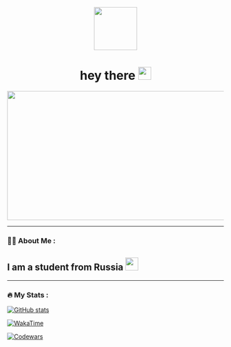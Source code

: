 <div id="header" align="center">
  <img src="https://media.giphy.com/media/M9gbBd9nbDrOTu1Mqx/giphy.gif" width="100"/>
</div>
<h1 align="center"> 
  hey there
  <img src="https://media.giphy.com/media/hvRJCLFzcasrR4ia7z/giphy.gif" width="30px"/>
</h1>
<div align="center">
  <img src="https://media.giphy.com/media/dWesBcTLavkZuG35MI/giphy.gif" width="600" height="300"/>
</div>

---

### :man_technologist: About Me :
I am a student from Russia <img src="https://media.giphy.com/media/WUlplcMpOCEmTGBtBW/giphy.gif" width="30"> 
---
 
---

### :fire: My Stats :

[![GitHub stats](https://github-readme-stats.vercel.app/api?username=Ehson0111&show_icons=true&theme=radical)](https://github.com/anuraghazra/github-readme-stats)

[![WakaTime](https://wakatime.com/badge/user/Ehson0111.svg)](https://wakatime.com/@Ehson0111)

[![Codewars](https://www.codewars.com/users/Ehson0111/badges/large)](https://www.codewars.com/users/Ehson0111)
